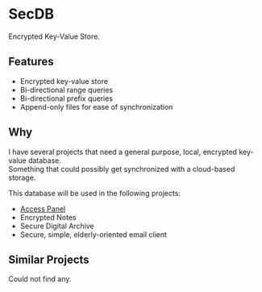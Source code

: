# SecDB

Encrypted Key-Value Store.



## Features

- Encrypted key-value store
- Bi-directional range queries
- Bi-directional prefix queries
- Append-only files for ease of synchronization



## Why

I have several projects that need a general purpose, local, encrypted key-value database.  
Something that could possibly get synchronized with a cloud-based storage.

This database will be used in the following projects:

- [Access Panel](https://github.com/andy-goryachev/AccessPanelPublic)
- Encrypted Notes
- Secure Digital Archive
- Secure, simple, elderly-oriented email client



## Similar Projects

Could not find any.